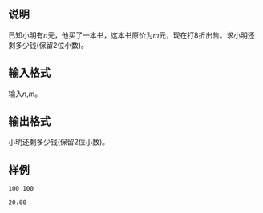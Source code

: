 <h2>说明</h2>

已知小明有$n$元，他买了一本书，这本书原价为$m$元，现在打$8$折出售。求小明还剩多少钱(保留$2$位小数)。
<h2>输入格式</h2>

输入$n$&#44;$m$。

<h2>输出格式</h2>

小明还剩多少钱(保留$2$位小数)。

<h2>样例</h2>
<pre><code class="language-input1">100 100</code></pre><pre><code class="language-output1">20.00</code></pre>
